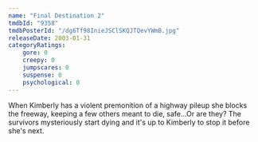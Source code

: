 ```yaml
---
name: "Final Destination 2"
tmdbId: "9358"
tmdbPosterId: "/dg6Tf98InieJSClSKQJTQevYWmB.jpg"
releaseDate: 2003-01-31
categoryRatings:
    gore: 0
    creepy: 0
    jumpscares: 0
    suspense: 0
    psychological: 0
---
```

When Kimberly has a violent premonition of a highway pileup she blocks the freeway, keeping a few others meant to die, safe...Or are they? The survivors mysteriously start dying and it's up to Kimberly to stop it before she's next.
